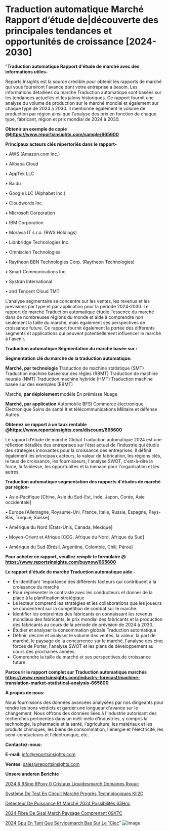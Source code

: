 # Traduction automatique Marché Rapport d’étude de|découverte des principales tendances et opportunités de croissance [2024-2030]

"<strong>Traduction automatique Rapport d'étude de marché avec des informations utiles-</strong>

Reports Insights est la source crédible pour obtenir les rapports de marché qui vous fourniront l'avance dont votre entreprise a besoin. Les informations détaillées du marché Traduction automatique sont basées sur les tendances actuelles et les jalons historiques. Ce rapport fournit une analyse du volume de production sur le marché mondial et également sur chaque type de 2024 à 2030. Il mentionne également le volume de production par région ainsi que l'analyse des prix en fonction de chaque type, fabricant, région et prix mondial de 2024 à 2030.

<strong><b>Obtenir un exemple de copie @</b></strong><a href=https://www.reportsinsights.com/sample/665600><strong><b>https://www.reportsinsights.com/sample/665600</b></strong></a>

<b>Principaux acteurs clés répertoriés dans le rapport-</b>

<b> </b>• AWS (Amazon.com Inc.)

• Alibaba Cloud

• AppTek LLC

• Baidu

• Google LLC (Alphabet Inc.)

• Cloudwords Inc.

• Microsoft Corporation

• IBM Corporation

• Moravia IT s.r.o. (RWS Holdings)

• Lionbridge Technologies Inc.

• Omniscien Technologies

• Raytheon BBN Technologies Corp. (Raytheon Technologies)

• Smart Communications Inc.

• Systran International

• and Tencent Cloud TMT.

L'analyse segmentaire se concentre sur les ventes, les revenus et les prévisions par type et par application pour la période 2024-2030. Le rapport de marché Traduction automatique étudie l'essence du marché dans de nombreuses régions du monde et aide à comprendre non seulement la taille du marché, mais également ses perspectives de croissance future. Ce rapport fournit également la portée des différents segments et applications qui peuvent potentiellement influencer le marché à l'avenir.

<strong>Traduction automatique Segmentation du marché basée sur :</strong>

<strong> Segmentation clé du marché de la traduction automatique: </strong>

<strong> Marché, par technologie </strong>
Traduction de machine statistique (SMT)
Traduction machine basée sur des règles (RBMT)
Traduction de machine neurale (NMT)
Traduction machine hybride (HMT)
Traduction machine basée sur des exemples (EBMT)

Marché, <strong> par déploiement </strong> modèle
En prémisse
Nuage

<strong> Marché, par application </strong>
Automobile
BFSI
Commerce électronique
Électronique
Soins de santé
It et télécommunications
Militaire et défense
Autres

<strong><b>Obtenez ce rapport à un taux rentable @</b></strong><a href=https://www.reportsinsights.com/discount/665600><strong><b>https://www.reportsinsights.com/discount/665600</b></strong></a>

Le rapport d’étude de marché Global Traduction automatique 2024 est une réflexion détaillée des entreprises sur l’état actuel de l’industrie qui étudie des stratégies innovantes pour la croissance des entreprises. Il définit également les principaux acteurs, la valeur de fabrication, les régions clés, le taux de croissance, les fournisseurs, l'analyse SWOT, c'est-à-dire la force, la faiblesse, les opportunités et la menace pour l'organisation et les autres.

<strong>Traduction automatique segmentation des rapports d'études de marché par région-</strong>

• Asie-Pacifique [Chine, Asie du Sud-Est, Inde, Japon, Corée, Asie occidentale]

• Europe [Allemagne, Royaume-Uni, France, Italie, Russie, Espagne, Pays-Bas, Turquie, Suisse]

• Amérique du Nord [États-Unis, Canada, Mexique]

• Moyen-Orient et Afrique [CCG, Afrique du Nord, Afrique du Sud]

• Amérique du Sud [Brésil, Argentine, Colombie, Chili, Pérou]

<strong>Pour acheter ce rapport, veuillez remplir le formulaire @   <a href=https://www.reportsinsights.com/buynow/665600>https://www.reportsinsights.com/buynow/665600</a></strong>

<strong>Le rapport d'étude de marché Traduction automatique aide -</strong>
<ul>
  <li>En identifiant 'importance des différents facteurs qui contribuent à la croissance du marché</li>
  <li>Pour représenter le contraste avec les conducteurs et donner de la place à la planification stratégique</li>
  <li>Le lecteur comprend les stratégies et les collaborations que les joueurs se concentrent sur la compétition de combat sur le marché.</li>
  <li>Identifier les empreintes des fabricants en connaissant les revenus mondiaux des fabricants, le prix mondial des fabricants et la production des fabricants au cours de la période de prévision de 2024 à 2030.</li>
  <li>Étudier et analyser la consommation globale Traduction automatique</li>
  <li>Définir, décrire et analyser le volume des ventes, la valeur, la part de marché, le paysage de la concurrence sur le marché, l'analyse des cinq forces de Porter, l'analyse SWOT et les plans de développement au cours des prochaines années.</li>
  <li>Comprendre la taille du marché et ses perspectives de croissance future.</li>
</ul>

<strong>Parcourir le rapport complet sur Traduction automatique marchés <a href=https://www.reportsinsights.com/industry-forecast/machine-translation-market-statistical-analysis-665600>https://www.reportsinsights.com/industry-forecast/machine-translation-market-statistical-analysis-665600</a></strong>

<strong>À propos de nous:</strong>

Nous fournissons des données avancées analysées par nos dirigeants pour rendre les bons verdicts et garder une longueur d'avance sur le changement. Nous offrons des données liées à l'industrie autorisant des recherches pertinentes dans un méli-mélo d'industries, y compris la technologie, la pharmacie et la santé, l'agriculture, les matériaux et les produits chimiques, les biens de consommation, l'énergie et l'électricité, les semi-conducteurs et l'électronique, etc.

<strong>Contactez-nous:</strong>

<strong>E-mail:</strong> <a href=mailto:info@reportsinsights.com>info@reportsinsights.com</a>

<strong>Ventes</strong>: <a href=mailto:sales@reportsinsights.com>sales@reportsinsights.com</a>

<strong>Unsere anderen Berichte</strong>

<a href=https://www.linkedin.com/pulse/2024-r%C3%A9sine-%C3%A9poxy-%C3%A0-cristaux-liquidesmarch%C3%A9-domaines-rvuuc/>2024 R 9Sine  9Poxy  0 Cristaux Liquidesmarch Domaines Rvuuc</a>

<a href=https://www.linkedin.com/pulse/système-de-test-en-circuit-marché-progrès-technologiques-kll2c/>Système De Test En Circuit Marché Progrès Technologiques Kll2C</a>

<a href=https://www.linkedin.com/pulse/détecteur-de-puissance-rf-marché-2024-possibilités-63hnc/>Détecteur De Puissance Rf Marché 2024 Possibilités 63Hnc</a>

<a href=https://www.linkedin.com/pulse/2024-fibre-de-sisal-march%C3%A9-paysage-comprenant-09x7c/>2024 Fibre De Sisal March Paysage Comprenant 09X7C</a>

<a href=https://www.linkedin.com/pulse/2024-gpu-en-tant-que-servicemarch%C3%A9-bas%C3%A9-sur-le-1ciec/>2024 Gpu En Tant Que Servicemarch Bas Sur Le 1Ciec</a>"
![image](https://github.com/daminid12/RImarketdynamics/assets/158430485/9013d1e5-c20b-4901-b5a9-f36a640f516b)
